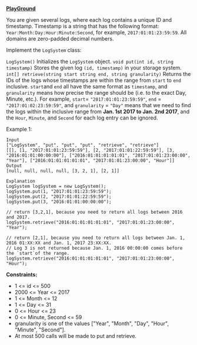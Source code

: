 **[PlayGround](https://leetcode.com/problems/design-log-storage-system/description/)**

You are given several logs, where each log contains a unique ID and timestamp. Timestamp is a string that has the following format: `Year:Month:Day:Hour:Minute:Second`, for example, `2017:01:01:23:59:59`. All domains are zero-padded decimal numbers.

Implement the `LogSystem` class:

`LogSystem()` Initializes the `LogSystem` object.
`void put(int id, string timestamp)` Stores the given log `(id, timestamp)` in your storage system.
`int[] retrieve(string start string end, string granularity)` Returns the IDs of the logs whose timestamps are within the range from  `start` to `end` inclusive. `start`and `end` all have the same format as `timestamp`, and `granularity` means how precise the range should be (i.e. to the exact Day, Minute, etc.). For example, `start`= `"2017:01:01:23:59:59"`, `end` = `"2017:01:02:23:59:59"`, and `granularity` = `"Day"` means that we need to find the logs within the inclusive range from **Jan. 1st 2017 to Jan. 2nd 2017**, and the `Hour`, `Minute`, and `Second` for each log entry can be ignored.
 

Example 1:

```
Input
["LogSystem", "put", "put", "put", "retrieve", "retrieve"]
[[], [1, "2017:01:01:23:59:59"], [2, "2017:01:01:22:59:59"], [3, "2016:01:01:00:00:00"], ["2016:01:01:01:01:01", "2017:01:01:23:00:00", "Year"], ["2016:01:01:01:01:01", "2017:01:01:23:00:00", "Hour"]]
Output
[null, null, null, null, [3, 2, 1], [2, 1]]

Explanation
LogSystem logSystem = new LogSystem();
logSystem.put(1, "2017:01:01:23:59:59");
logSystem.put(2, "2017:01:01:22:59:59");
logSystem.put(3, "2016:01:01:00:00:00");

// return [3,2,1], because you need to return all logs between 2016 and 2017.
logSystem.retrieve("2016:01:01:01:01:01", "2017:01:01:23:00:00", "Year");

// return [2,1], because you need to return all logs between Jan. 1, 2016 01:XX:XX and Jan. 1, 2017 23:XX:XX.
// Log 3 is not returned because Jan. 1, 2016 00:00:00 comes before the `start`of the range.
logSystem.retrieve("2016:01:01:01:01:01", "2017:01:01:23:00:00", "Hour");
```

**Constraints:**

- 1 <= id <= 500
- 2000 <= Year <= 2017
- 1 <= Month <= 12
- 1 <= Day <= 31
- 0 <= Hour <= 23
- 0 <= Minute, Second <= 59
- granularity is one of the values ["Year", "Month", "Day", "Hour", "Minute", "Second"].
- At most 500 calls will be made to put and retrieve.